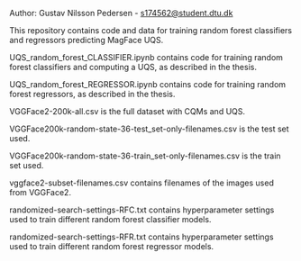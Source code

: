 Author: Gustav Nilsson Pedersen - s174562@student.dtu.dk

This repository contains code and data for training random forest classifiers and regressors predicting MagFace UQS.

UQS_random_forest_CLASSIFIER.ipynb contains code for training random forest classifiers and computing a UQS, as described in the thesis.

UQS_random_forest_REGRESSOR.ipynb contains code for training random forest regressors, as described in the thesis.

VGGFace2-200k-all.csv is the full dataset with CQMs and UQS.

VGGFace200k-random-state-36-test_set-only-filenames.csv is the test set used.

VGGFace200k-random-state-36-train_set-only-filenames.csv is the train set used.

vggface2-subset-filenames.csv contains filenames of the images used from VGGFace2.

randomized-search-settings-RFC.txt contains hyperparameter settings used to train different random forest classifier models.

randomized-search-settings-RFR.txt contains hyperparameter settings used to train different random forest regressor models.
